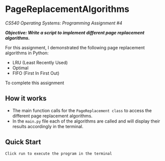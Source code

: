 # PageReplacementAlgorithms

_CS540 Operating Systems: Programming Assignment #4_

_**Objective: Write a script to implement different page replacement algorithms.**_

For this assignment, I demonstrated the following page replacement algorithms in Python:
- LRU (Least Recently Used)
- Optimal
- FIFO (First In First Out)

To complete this assignment 

## How it works
- The main function calls for the `PageReplacement class` to access the different page replacement algorithms.
- In the `main.py` file each of the algorithms are called and will display their results accordingly in the terminal. 

## Quick Start
```
Click run to execute the program in the terminal
```

